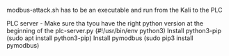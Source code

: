modbus-attack.sh has to be an executable and run from the Kali to the PLC

PLC server - Make sure tha tyou have the right python version at the beginning of the plc-server.py (#!/usr/bin/env python3)
Install python3-pip (sudo apt install python3-pip)
Install pymodbus (sudo pip3 install pymodbus)

